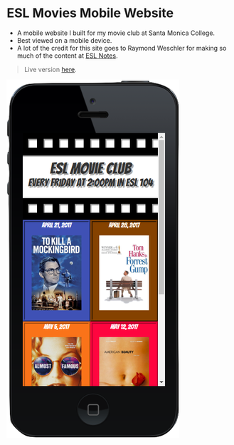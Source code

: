 # ESL Movies Mobile Website
* A mobile website I built for my movie club at Santa Monica College.
* Best viewed on a mobile device.
* A lot of the credit for this site goes to Raymond Weschler for making
  so much of the content at [ESL Notes](http://www.eslnotes.com/synopses.html).
> Live version [here](http://hieratikos.x10.mx/ESLMovies/).

![MobileSite](images/MobileSite.png)
